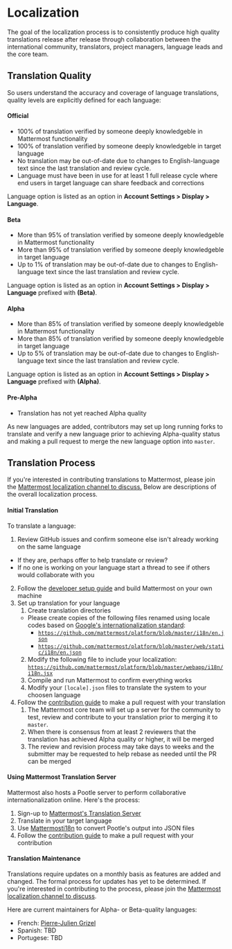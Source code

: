 # Localization 

The goal of the localization process is to consistently produce high quality translations release after release through collaboration between the international community, translators, project managers, language leads and the core team.

## Translation Quality 

So users understand the accuracy and coverage of language translations, quality levels are explicitly defined for each language: 

#### Official 
- 100% of translation verified by someone deeply knowledgeble in Mattermost functionality
- 100% of translation verified by someone deeply knowledgeble in target language 
- No translation may be out-of-date due to changes to English-language text since the last translation and review cycle.
- Language must have been in use for at least 1 full release cycle where end users in target language can share feedback and corrections 

Language option is listed as an option in **Account Settings > Display > Language**.

#### Beta
- More than 95% of translation verified by someone deeply knowledgeble in Mattermost functionality
- More than 95% of translation verified by someone deeply knowledgeble in target language
- Up to 1% of translation may be out-of-date due to changes to English-language text since the last translation and review cycle.

Language option is listed as an option in **Account Settings > Display > Language** prefixed with **(Beta)**.

#### Alpha 
- More than 85% of translation verified by someone deeply knowledgeble in Mattermost functionality
- More than 85% of translation verified by someone deeply knowledgeble in target language
- Up to 5% of translation may be out-of-date due to changes to English-language text since the last translation and review cycle.

Language option is listed as an option in **Account Settings > Display > Language** prefixed with **(Alpha)**.

#### Pre-Alpha 
- Translation has not yet reached Alpha quality 

As new languages are added, contributors may set up long running forks to translate and verify a new language prior to achieving Alpha-quality status and making a pull request to merge the new language option into `master`. 

## Translation Process

If you're interested in contributing translations to Mattermost, please join the [Mattermost localization channel to discuss.](https://pre-release.mattermost.com/core/channels/localization) Below are descriptions of the overall localization process.

#### Initial Translation 

To translate a language: 

1. Review GitHub issues and confirm someone else isn't already working on the same language
  - If they are, perhaps offer to help translate or review?
  - If no one is working on your language start a thread to see if others would collaborate with you
2. Follow the [developer setup guide](http://docs.mattermost.com/developer/developer-setup.html) and build Mattermost on your own machine
3. Set up translation for your language
   1. Create translation directories
    - Please create copies of the following files renamed using locale codes based on [Google's internationalization standard](https://developer.chrome.com/webstore/i18n): 
      - [`https://github.com/mattermost/platform/blob/master/i18n/en.json`](https://github.com/mattermost/platform/blob/master/i18n/en.json)
      - [`https://github.com/mattermost/platform/blob/master/web/static/i18n/en.json`](https://github.com/mattermost/platform/blob/master/web/static/i18n/en.json)
   2. Modify the following file to include your localization: [`https://github.com/mattermost/platform/blob/master/webapp/i18n/i18n.jsx`](https://github.com/mattermost/platform/blob/master/webapp/i18n/i18n.jsx)
   3. Compile and run Mattermost to confirm everything works
   4. Modify your `[locale].json` files  to translate the system to your choosen language
4. Follow the [contribution guide](http://docs.mattermost.com/developer/contribution-guide.html) to make a pull request with your translation 
   1. The Mattermost core team will set up a server for the community to test, review and contribute to your translation prior to merging it to `master`. 
   2. When there is consensus from at least 2 reviewers that the translation has achieved Alpha quality or higher, it will be merged
   3. The review and revision process may take days to weeks and the submitter may be requested to help rebase as needed until the PR can be merged

#### Using Mattermost Translation Server

Mattermost also hosts a Pootle server to perform collaborative internationalization online. Here's the process:

1. Sign-up to [Mattermost's Translation Server](http://186.202.167.109/)
2. Translate in your target language
3. Use [Mattermosti18n](https://github.com/rodrigocorsi2/mattermosti18n#convert-po---json) to convert Pootle's output into JSON files
4. Follow the [contribution guide](http://docs.mattermost.com/developer/contribution-guide.html) to make a pull request with your contribution

#### Translation Maintenance 

Translations require updates on a monthly basis as features are added and changed. The formal process for updates has yet to be determined. If you're interested in contributing to the process, please join the [Mattermost localization channel to discuss](https://pre-release.mattermost.com/core/channels/localization). 

Here are current maintainers for Alpha- or Beta-quality languages:

- French: [Pierre-Julien Grizel](https://github.com/pjgrizel) 
- Spanish: TBD
- Portugese: TBD
